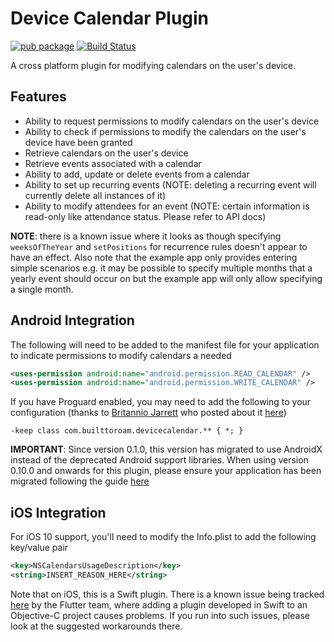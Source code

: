 # Device Calendar Plugin

[![pub package](https://img.shields.io/pub/v/device_calendar.svg)](https://pub.dartlang.org/packages/device_calendar) [![Build Status](https://travis-ci.org/builttoroam/flutter_plugins.svg)](https://travis-ci.org/builttoroam/flutter_plugins)

A cross platform plugin for modifying calendars on the user's device. 

## Features
* Ability to request permissions to modify calendars on the user's device
* Ability to check if permissions to modify the calendars on the user's device have been granted
* Retrieve calendars on the user's device
* Retrieve events associated with a calendar
* Ability to add, update or delete events from a calendar
* Ability to set up recurring events (NOTE: deleting a recurring event will currently delete all instances of it)
* Ability to modify attendees for an event (NOTE: certain information is read-only like attendance status. Please refer to API docs)

**NOTE**: there is a known issue where it looks as though specifying `weeksOfTheYear` and `setPositions` for recurrence rules doesn't appear to have an effect. Also note that the example app only provides entering simple scenarios e.g. it may be possible to specify multiple months that a yearly event should occur on but the example app will only allow specifying a single month.

## Android Integration

The following will need to be added to the manifest file for your application to indicate permissions to modify calendars a needed

```xml
<uses-permission android:name="android.permission.READ_CALENDAR" />
<uses-permission android:name="android.permission.WRITE_CALENDAR" />
```

If you have Proguard enabled, you may need to add the following to your configuration (thanks to [Britannio Jarrett](https://github.com/britannio) who posted about it [here](https://github.com/builttoroam/flutter_plugins/issues/99))

```
-keep class com.builttoroam.devicecalendar.** { *; }
```

**IMPORTANT**: Since version 0.1.0, this version has migrated to use AndroidX instead of the deprecated Android support libraries. When using version 0.10.0 and onwards for this plugin, please ensure your application has been migrated following the guide [here](https://developer.android.com/jetpack/androidx/migrate)

## iOS Integration

For iOS 10 support, you'll need to modify the Info.plist to add the following key/value pair

```xml
<key>NSCalendarsUsageDescription</key>
<string>INSERT_REASON_HERE</string>
```

Note that on iOS, this is a Swift plugin. There is a known issue being tracked [here](https://github.com/flutter/flutter/issues/16049) by the Flutter team, where adding a plugin developed in Swift to an Objective-C project causes problems. If you run into such issues, please look at the suggested workarounds there.
